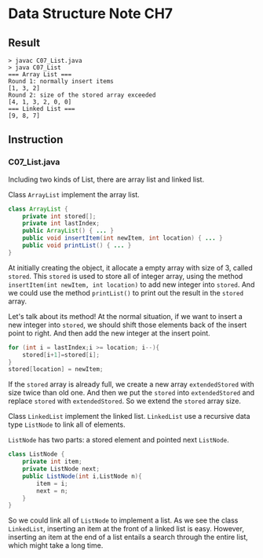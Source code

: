 # Data Structure Note CH7

## Result
```shell
> javac C07_List.java
> java C07_List
=== Array List ===
Round 1: normally insert items
[1, 3, 2]
Round 2: size of the stored array exceeded
[4, 1, 3, 2, 0, 0]
=== Linked List ===
[9, 8, 7]
```
## Instruction
### C07_List.java
Including two kinds of List, there are array list and linked list.

Class `ArrayList` implement the array list.
```java
class ArrayList {
	private int stored[];
	private int lastIndex;
	public ArrayList() { ... }
  	public void insertItem(int newItem, int location) { ... }
	public void printList() { ... }
}
```
At initially creating the object, it allocate a empty array with size of 3, called `stored`. This `stored` is used to store all of integer array, using the method `insertItem(int newItem, int location)` to add new integer into `stored`. And we could use the method `printList()` to print out the result in the `stored` array.

Let's talk about its method! At the normal situation, if we want to insert a new integer into `stored`, we should shift those elements back of the insert point to right. And then add the new integer at the insert point.
```java
for (int i = lastIndex;i >= location; i--){
	stored[i+1]=stored[i];
}
stored[location] = newItem;
```

If the `stored` array is already full, we create a new array `extendedStored` with size twice than old one. And then we put the `stored` into `extendedStored` and replace `stored` with `extendedStored`. So we extend the `stored` array size.

Class `LinkedList` implement the linked list. `LinkedList` use a recursive data type `ListNode` to link all of elements.

`ListNode` has two parts: a stored element and pointed next `ListNode`. 
```java
class ListNode {
	private int item;
	private ListNode next;	
	public ListNode(int i,ListNode n){
		item = i;
		next = n;
	}
}
```

So we could link all of `ListNode` to implement a list. As we see the class `LinkedList`, inserting an item at the front of a linked list is easy. However, inserting an item at the end of a list entails a search through the entire list, which might take a long time.
